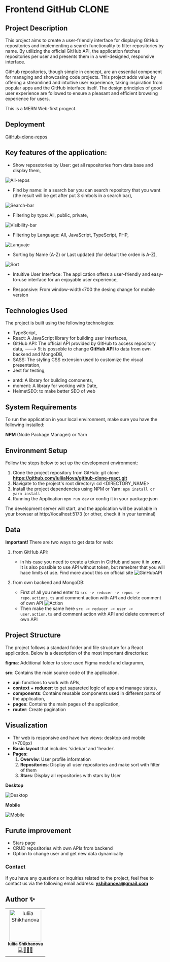 # Frontend GitHub CLONE

## Project Description
This project aims to create a user-friendly interface for displaying GitHub repositories and implementing a search functionality to filter repositories by name. By utilizing the official GitHub API, the application fetches repositories per user and presents them in a well-designed, responsive interface.

GitHub repositories, though simple in concept, are an essential component for managing and showcasing code projects. This project adds value by offering a streamlined and intuitive user experience, taking inspiration from popular apps and the GitHub interface itself. The design principles of good user experience are followed to ensure a pleasant and efficient browsing experience for users.

This is a MERN Web-first progect.

## Deployment

[GitHub-clone-repos](https://main--frolicking-melomakarona-d95adc.netlify.app/)

## Key features of the application:

- Show reposotories by User: get all repositories from data base and display them,

![All-repos](./src/assets/show_all.png)

- Find by name: in a search bar you can search repository that you want (the result will be get after put 3 simbols in a search bar),

![Search-bar](./src/assets/search.png)

- Filtering by type: All, public, private,

![Visibility-bar](./src/assets/nomatch.png)

- Filtering by Language: All, JavaScript, TypeScript, PHP,

![Languaje](./src/assets/lang.png)

- Sorting by Name (A-Z) or Last updated (for default the orden is A-Z),

![Sort](./src/assets/updated.png)

- Intuitive User Interface: The application offers a user-friendly and easy-to-use interface for an enjoyable user experience,

- Responsive: From window-width<700 the desing change for mobile version

## Technologies Used

The project is built using the following technologies:

- TypeScript,
- React: A JavaScript library for building user interfaces,
- GitHub API: The official API provided by GitHub to access repository data,
---> !It is possoble to change **GitHub API** to data from own backend and MongoDB,
- SASS: The styling CSS extension used to customize the visual presentation,
- Jest for testing,

+ antd: A library for building comonents,
+ moment: A library for working with Date,
+ HelmetSEO: to make better SEO of web


## System Requirements
To run the application in your local environment, make sure you have the following installed:

**NPM** (Node Package Manager) or Yarn

## Environment Setup
Follow the steps below to set up the development environment:

1. Clone the project repository from GitHub: git clone **https://github.com/IuliiaNova/github-clone-react.git**
2. Navigate to the project's root directory: cd <DIRECTORY_NAME>
3. Install the project dependencies using NPM or Yarn: ``npm install or yarn install``
4. Running the Application ``npm run dev`` or config it in your package.json

The development server will start, and the application will be available in your browser at http://localhost:5173 (or other, check it in your terminal)

## Data

**Important!** There are two ways to get data for web: 

1. from GitHub API:
   - in his case you need to create a token in GitHub and save it in **.env**. It is also possible to use API without token, but remebrer that you will hace limits of use. Find more about this on official site ![GinHubAPI](https://docs.github.com/es/authentication/keeping-your-account-and-data-secure/managing-your-personal-access-tokens)

2. from own backend and MongoDB:
   - First of all you need enter to ``src -> reducer -> repos -> repo.actions.ts`` and comment action with API and delete comment of own API
   ![Action](./src/assets/action.png)
   - Then make the same here ``src -> reducer -> user -> user.action.ts`` and comment action with API and delete comment of own API

## Project Structure
The project follows a standard folder and file structure for a React application. Below is a description of the most important directories:

**figma**: Additional folder to store used Figma model and diagramm,

**src**: Contains the main source code of the application.
- **api**: functions to work with APIs,
- **context** + **reducer**: to get sapareted logic of app and manage states,
- **components**: Contains reusable components used in different parts of the application,
- **pages**: Contains the main pages of the application,
- **router**: Create pagination


## Visualization 

- Thr web is responsive and have two views: desktop and mobile (>700px)
- **Basic layout** that includes 'sidebar' and 'header'. 
- **Pages**: 
    1. **Overviw**: User profile information
    2. **Repositories**: Display all user repositories and make sort with filter of them
    3. **Stars**: Display all repositories with stars by User

**Desktop**

![Desktop](./src/assets/repoP.png)

**Mobile**

![Mobile](./src/assets/mob_github.png)

## Furute improvement

- Stars page 
- CRUD repositories with own APIs from backend
- Option to change user and get new data dynamically 

### Contact
If you have any questions or inquiries related to the project, feel free to contact us via the following email address: **yshihanova@gmail.com**

## Author ✨
<table>
  <td align="center">
    <a href="https://github.com/IuliiaNova">
      <img src="https://avatars.githubusercontent.com/u/115942758" width="100px" alt="Iuliia Shikhanova"/>
      <br />
      <sub>
      <b>Iuliia Shikhanova</b>
      </sub>
    </a>
    <br />
    <a href="#code-luliianova" title="code-tools-maintenance-design">💻🔧🚧🎨</a>
  </td>
  </tr>
  </table>

